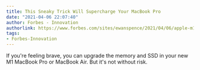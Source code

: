 ```yaml
---
title: This Sneaky Trick Will Supercharge Your MacBook Pro
date: "2021-04-06 22:07:40"
author: Forbes - Innovation
authorlink: https://www.forbes.com/sites/ewanspence/2021/04/06/apple-m1-macbook-pro-macbook-air-memord-ssd-upgrade/
tags:
- Forbes-Innovation
---
```

If you're feeling brave, you can upgrade the memory and SSD in your new M1 MacBook Pro or MacBook Air. But it's not without risk.